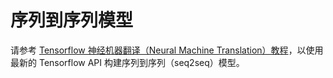 # 序列到序列模型

请参考 [Tensorflow 神经机器翻译（Neural Machine Translation）教程](https://github.com/tensorflow/nmt)，以使用最新的 Tensorflow API 构建序列到序列（seq2seq）模型。
